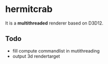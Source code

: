 # hermitcrab

It is a **multithreaded** renderer based on D3D12.

## Todo
- fill compute commandlist in mutithreading
- output 3d rendertarget
